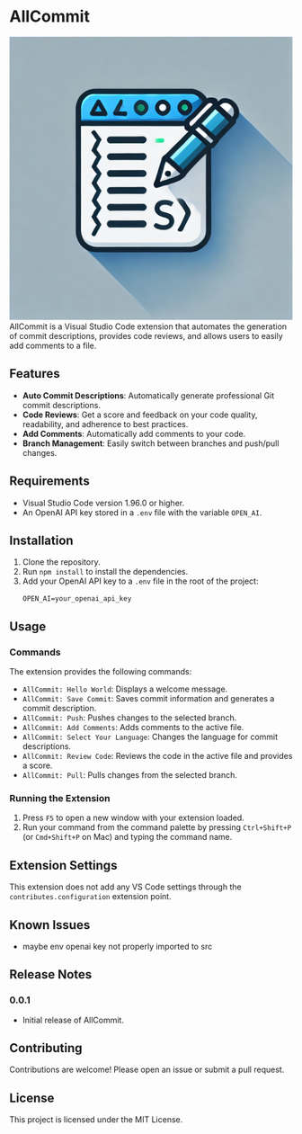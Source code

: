 # AllCommit


![Logo](logo.webp)
AllCommit is a Visual Studio Code extension that automates the generation of commit descriptions, provides code reviews, and allows users to easily add comments to a file.

## Features

- **Auto Commit Descriptions**: Automatically generate professional Git commit descriptions.
- **Code Reviews**: Get a score and feedback on your code quality, readability, and adherence to best practices.
- **Add Comments**: Automatically add comments to your code.
- **Branch Management**: Easily switch between branches and push/pull changes.

## Requirements

- Visual Studio Code version 1.96.0 or higher.
- An OpenAI API key stored in a `.env` file with the variable `OPEN_AI`.

## Installation

1. Clone the repository.
2. Run `npm install` to install the dependencies.
3. Add your OpenAI API key to a `.env` file in the root of the project:
    ```
    OPEN_AI=your_openai_api_key
    ```

## Usage

### Commands

The extension provides the following commands:

- `AllCommit: Hello World`: Displays a welcome message.
- `AllCommit: Save Commit`: Saves commit information and generates a commit description.
- `AllCommit: Push`: Pushes changes to the selected branch.
- `AllCommit: Add Comments`: Adds comments to the active file.
- `AllCommit: Select Your Language`: Changes the language for commit descriptions.
- `AllCommit: Review Code`: Reviews the code in the active file and provides a score.
- `AllCommit: Pull`: Pulls changes from the selected branch.

### Running the Extension

1. Press `F5` to open a new window with your extension loaded.
2. Run your command from the command palette by pressing `Ctrl+Shift+P` (or `Cmd+Shift+P` on Mac) and typing the command name.

## Extension Settings

This extension does not add any VS Code settings through the `contributes.configuration` extension point.

## Known Issues

- maybe env openai key not properly imported to src

## Release Notes

### 0.0.1

- Initial release of AllCommit.

## Contributing

Contributions are welcome! Please open an issue or submit a pull request.

## License

This project is licensed under the MIT License.
